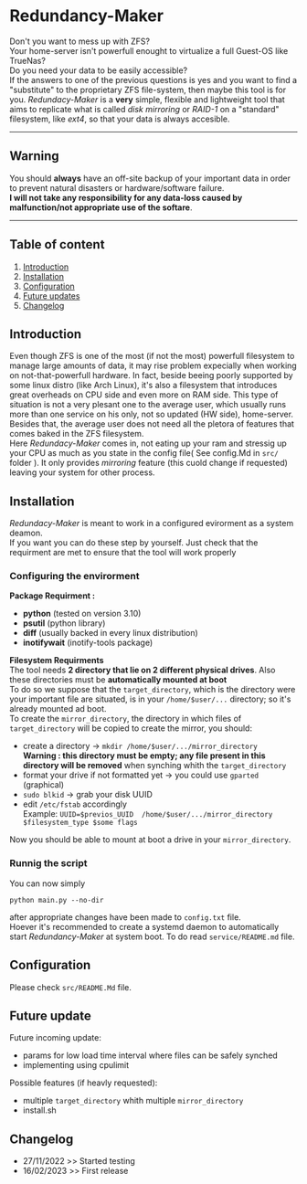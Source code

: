 # Redundancy-Maker
Don't you want to mess up with ZFS?\
Your home-server isn't powerfull enought to virtualize a full Guest-OS like TrueNas?\
Do you need your data to be easily accessible?\
If the answers to one of the previous questions is yes and you want to find a "substitute" to the proprietary ZFS file-system, then maybe this tool is for you.
*Redundacy-Maker* is a **very** simple, flexible and lightweight tool that aims to replicate what is called *disk mirroring* or *RAID-1* on a "standard" filesystem, like *ext4*, so that your data is always accesible.

---

## Warning
You should **always** have an off-site backup of your important data in order to prevent natural disasters or hardware/software failure.\
**I will not take any responsibility for any data-loss caused by malfunction/not appropriate use of the softare**.

---

## Table of content
1. [Introduction](#introduction)
2. [Installation](#installation)
3. [Configuration](#configuration)
4. [Future updates](#future-update)
5. [Changelog](#changelog)

## Introduction
Even though ZFS is one of the most (if not the most) powerfull filesystem to manage large amounts of data, it may rise problem expecially when working on not-that-powerfull hardware. In fact, beside beeing poorly supported by some linux distro (like Arch Linux), it's also a filesystem that introduces great overheads on CPU side and even more on RAM side. This type of situation is not a very plesant one to the average user, which usually runs more than one service on his only, not so updated (HW side), home-server. Besides that, the average user does not need all the pletora of features that comes baked in the ZFS filesystem.\
Here *Redundacy-Maker* comes in, not eating up your ram and stressig up your CPU as much as you state in the config file( See config.Md in `src/` folder ). It only provides *mirroring* feature (this cuold change if requested) leaving your system for other process.

## Installation
*Redundacy-Maker* is meant to work in a configured evirorment as a system deamon.\
If you want you can do these step by yourself. Just check that the requirment are met to ensure that the tool will work properly
### Configuring the envirorment
**Package Requirment :**
- **python** (tested on version 3.10)
- **psutil** (python library)
- **diff** (usually backed in every linux distribution)
- **inotifywait** (inotify-tools package)

**Filesystem Requirments**\
The tool needs **2 directory that lie on 2 different physical drives**. Also these directories must be **automatically mounted at boot**\
To do so we suppose that the `target_directory`, which is the directory were your important file are situated, is in your `/home/$user/...` directory; so it's already mounted ad boot.\
To create the `mirror_directory`, the directory in which files of `target_directory` will be copied to create the mirror, you should:
- create a directory $\rightarrow$ `mkdir /home/$user/.../mirror_directory`\
**Warning : this directory must be empty; any file present in this directory will be removed** when synching whith the `target_directory`
- format your drive if not formatted yet $\rightarrow$ you could use `gparted` (graphical)
- `sudo blkid` $\rightarrow$ grab your disk UUID
- edit `/etc/fstab` accordingly\
Example: `UUID=$previos_UUID  /home/$user/.../mirror_directory   $filesystem_type $some flags`

Now you should be able to mount at boot a drive in your `mirror_directory`.

### Runnig the script
You can now simply
```
python main.py --no-dir
```
after appropriate changes have been made to `config.txt` file.\
Hoever it's recommended to create a systemd daemon to automatically start *Redundancy-Maker* at system boot. To do read `service/README.md` file.  

## Configuration
Please check `src/README.Md` file.

## Future update
Future incoming update:
- params for low load time interval where files can be safely synched
- implementing using cpulimit


Possible features (if heavly requested):
- multiple `target_directory` whith multiple `mirror_directory` 
- install.sh

## Changelog
- 27/11/2022 >> Started testing
- 16/02/2023 >> First release
